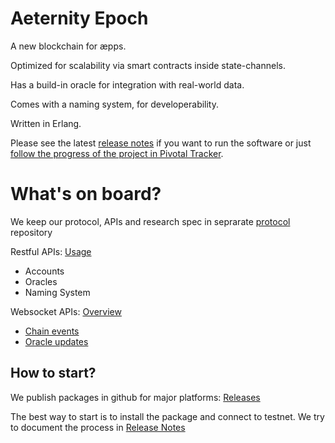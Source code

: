 Aeternity Epoch
==========

A new blockchain for æpps.

Optimized for scalability via smart contracts inside state-channels.

Has a build-in oracle for integration with real-world data.

Comes with a naming system, for developerability.

Written in Erlang.

Please see the latest [release notes](docs/release-notes) if you want to run the software or just [follow the progress of the project in Pivotal Tracker](https://www.pivotaltracker.com/n/projects/2124891).


What's on board?
===


We keep our protocol, APIs and research spec in seprarate [protocol](https://github.com/aeternity/protocol) repository

Restful APIs:
[Usage](https://github.com/aeternity/protocol/blob/master/epoch/api/README.md#user-api---intended-usage)
* Accounts
* Oracles
* Naming System

Websocket APIs: [Overview](https://github.com/aeternity/protocol/blob/master/epoch/api/README.md#overview)


* [Chain events](https://github.com/aeternity/protocol/blob/master/epoch/api/README.md#list-of-ws-apis)
* [Oracle updates](https://github.com/aeternity/protocol/blob/master/epoch/api/README.md#list-of-ws-apis)

How to start?
---

We publish packages in github for major platforms: [Releases](https://github.com/aeternity/epoch/releases)

The best way to start is to install the package and connect to testnet.
We try to document the process in [Release Notes](docs/release-notes)
